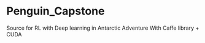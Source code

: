 # Penguin_Capstone
Source for RL with Deep learning in Antarctic Adventure
With Caffe library + CUDA
